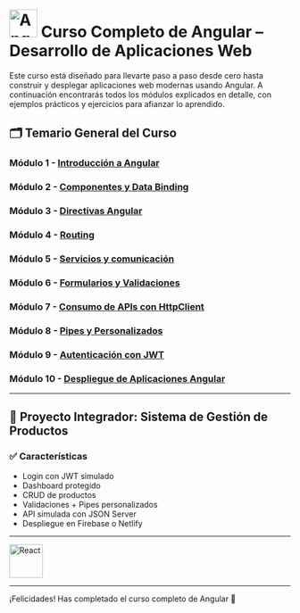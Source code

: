 # <img src="https://angular.io/assets/images/logos/angular/angular.svg" alt="Angular" width="50"/>  Curso Completo de Angular – Desarrollo de Aplicaciones Web

Este curso está diseñado para llevarte paso a paso desde cero hasta construir y desplegar aplicaciones web modernas usando Angular. A continuación encontrarás todos los módulos explicados en detalle, con ejemplos prácticos y ejercicios para afianzar lo aprendido.

## 🗂️ Temario General del Curso

### Módulo 1 - [Introducción a Angular ](./Modulo_1_Introduccion_a_Angular/Modulo_1.md)
### Módulo 2 - [Componentes y Data Binding](./Modulo_2_Componentes_y_Data_Binding/Modulo_2.md)
### Módulo 3 - [Directivas Angular ](./Modulo_3_Directivas_Angular/Modulo_3.md)
### Módulo 4 - [Routing ](./Modulo_4_Routing/Modulo_4.md)
### Módulo 5 - [Servicios y comunicación](./Modulo_5_Servicios_y_Comunicación/Modulo_5.md)
### Módulo 6 - [Formularios y Validaciones ](./Modulo_6_Formularios_y_Validaciones/Modulo_6.md)
### Módulo 7 - [Consumo de APIs con HttpClient ](./Modulo_7_Consumo_de_APIs_con_HttpClient/Modulo_7.md)
### Módulo 8 - [Pipes y Personalizados ](./Modulo_8_Pipes_y_Personalizado/Modulo_8.md)
### Módulo 9 - [Autenticación con JWT](./Modulo_9_Autenticación_con_JWT/Modulo_9.md)
### Módulo 10 - [Despliegue de Aplicaciones Angular](./Modulo_10_Despliegue_de_Aplicaciones_Angular/Modulo_10.md)

---

## 💼 Proyecto Integrador: Sistema de Gestión de Productos

### ✅ Características
- Login con JWT simulado
- Dashboard protegido
- CRUD de productos
- Validaciones + Pipes personalizados
- API simulada con JSON Server
- Despliegue en Firebase o Netlify

---

<a href="https://github.com/Eracres/React">
  <img src="https://upload.wikimedia.org/wikipedia/commons/a/a7/React-icon.svg" alt="React" width="60"/>
</a>


---

¡Felicidades! Has completado el curso completo de Angular 🎉

